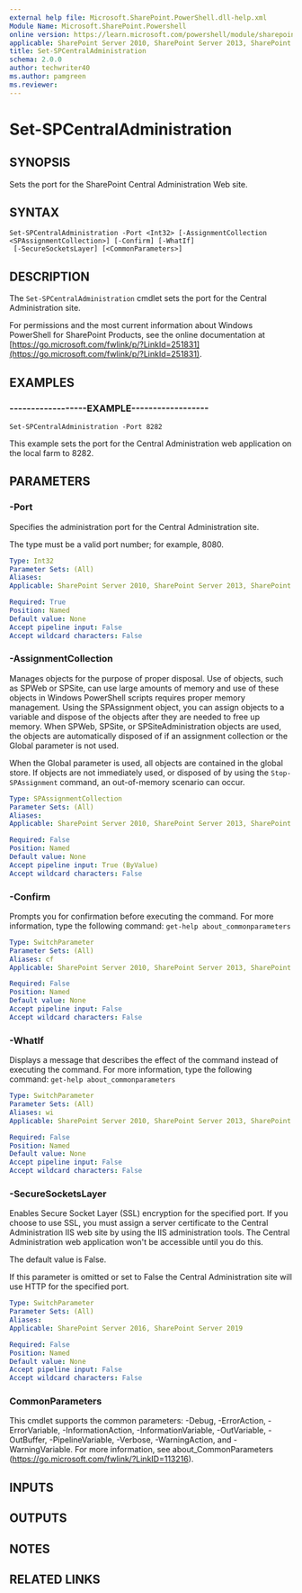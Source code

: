 ```yaml
---
external help file: Microsoft.SharePoint.PowerShell.dll-help.xml
Module Name: Microsoft.SharePoint.Powershell
online version: https://learn.microsoft.com/powershell/module/sharepoint-server/set-spcentraladministration
applicable: SharePoint Server 2010, SharePoint Server 2013, SharePoint Server 2016, SharePoint Server 2019
title: Set-SPCentralAdministration
schema: 2.0.0
author: techwriter40
ms.author: pamgreen
ms.reviewer:
---
```


# Set-SPCentralAdministration

## SYNOPSIS
Sets the port for the SharePoint Central Administration Web site.


## SYNTAX

```
Set-SPCentralAdministration -Port <Int32> [-AssignmentCollection <SPAssignmentCollection>] [-Confirm] [-WhatIf]
 [-SecureSocketsLayer] [<CommonParameters>]
```

## DESCRIPTION
The `Set-SPCentralAdministration` cmdlet sets the port for the Central Administration site.

For permissions and the most current information about Windows PowerShell for SharePoint Products, see the online documentation at [https://go.microsoft.com/fwlink/p/?LinkId=251831](https://go.microsoft.com/fwlink/p/?LinkId=251831).


## EXAMPLES

### ------------------EXAMPLE------------------
```
Set-SPCentralAdministration -Port 8282
```

This example sets the port for the Central Administration web application on the local farm to 8282.


## PARAMETERS

### -Port
Specifies the administration port for the Central Administration site.

The type must be a valid port number; for example, 8080.

```yaml
Type: Int32
Parameter Sets: (All)
Aliases: 
Applicable: SharePoint Server 2010, SharePoint Server 2013, SharePoint Server 2016, SharePoint Server 2019

Required: True
Position: Named
Default value: None
Accept pipeline input: False
Accept wildcard characters: False
```

### -AssignmentCollection
Manages objects for the purpose of proper disposal.
Use of objects, such as SPWeb or SPSite, can use large amounts of memory and use of these objects in Windows PowerShell scripts requires proper memory management.
Using the SPAssignment object, you can assign objects to a variable and dispose of the objects after they are needed to free up memory.
When SPWeb, SPSite, or SPSiteAdministration objects are used, the objects are automatically disposed of if an assignment collection or the Global parameter is not used.

When the Global parameter is used, all objects are contained in the global store.
If objects are not immediately used, or disposed of by using the `Stop-SPAssignment` command, an out-of-memory scenario can occur.

```yaml
Type: SPAssignmentCollection
Parameter Sets: (All)
Aliases: 
Applicable: SharePoint Server 2010, SharePoint Server 2013, SharePoint Server 2016, SharePoint Server 2019

Required: False
Position: Named
Default value: None
Accept pipeline input: True (ByValue)
Accept wildcard characters: False
```

### -Confirm
Prompts you for confirmation before executing the command.
For more information, type the following command: `get-help about_commonparameters`

```yaml
Type: SwitchParameter
Parameter Sets: (All)
Aliases: cf
Applicable: SharePoint Server 2010, SharePoint Server 2013, SharePoint Server 2016, SharePoint Server 2019

Required: False
Position: Named
Default value: None
Accept pipeline input: False
Accept wildcard characters: False
```

### -WhatIf
Displays a message that describes the effect of the command instead of executing the command.
For more information, type the following command: `get-help about_commonparameters`

```yaml
Type: SwitchParameter
Parameter Sets: (All)
Aliases: wi
Applicable: SharePoint Server 2010, SharePoint Server 2013, SharePoint Server 2016, SharePoint Server 2019

Required: False
Position: Named
Default value: None
Accept pipeline input: False
Accept wildcard characters: False
```

### -SecureSocketsLayer
Enables Secure Socket Layer (SSL) encryption for the specified port. If you choose to use SSL, you must assign a server certificate to the Central Administration IIS web site by using the IIS administration tools. The Central Administration web application won't be accessible until you do this.

The default value is False.

If this parameter is omitted or set to False the Central Administration site will use HTTP for the specified port.

```yaml
Type: SwitchParameter
Parameter Sets: (All)
Aliases: 
Applicable: SharePoint Server 2016, SharePoint Server 2019

Required: False
Position: Named
Default value: None
Accept pipeline input: False
Accept wildcard characters: False
```

### CommonParameters
This cmdlet supports the common parameters: -Debug, -ErrorAction, -ErrorVariable, -InformationAction, -InformationVariable, -OutVariable, -OutBuffer, -PipelineVariable, -Verbose, -WarningAction, and -WarningVariable. For more information, see about_CommonParameters (https://go.microsoft.com/fwlink/?LinkID=113216).

## INPUTS

## OUTPUTS

## NOTES

## RELATED LINKS
